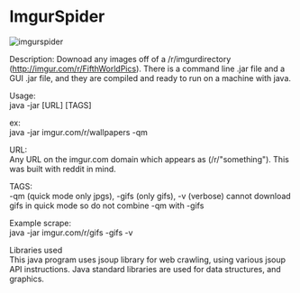 # ImgurSpider

![imgurspider](https://cloud.githubusercontent.com/assets/8892714/14621246/717190d8-058f-11e6-852b-16ad18510ba2.png)

Description: 
  Downoad any images off of a /r/imgurdirectory (http://imgur.com/r/FifthWorldPics).
  There is a command line .jar file and a GUI .jar file, and they are compiled
  and ready to run on a machine with java.
  
Usage:<br>
  java -jar [URL] [TAGS]
  
ex:<br>
  java -jar imgur.com/r/wallpapers -qm

URL:<br>
  Any URL on the imgur.com domain which appears as (/r/"something"). This was built with reddit in mind.

TAGS:<br>
  -qm (quick mode only jpgs), -gifs (only gifs), -v (verbose)
cannot download gifs in quick mode so do not combine -qm with -gifs

Example scrape:<br>
  java -jar imgur.com/r/gifs -gifs -v

Libraries used<br>
  This java program uses jsoup library for web crawling, using various jsoup API instructions.
  Java standard libraries are used for data structures, and graphics.
